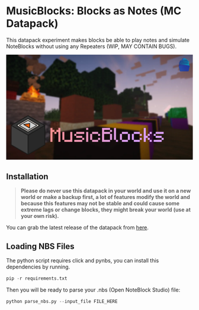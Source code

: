 # MusicBlocks: Blocks as Notes (MC Datapack)

This datapack experiment makes blocks be able to play notes and simulate NoteBlocks without using any Repeaters (WIP, MAY CONTAIN BUGS).

![MusicBlocks Banner](assets/images/banner.webp)

## Installation

> **Please do never use this datapack in your world and use it on a new world or make a backup first, a lot of features modify the world and because this features may not be stable and could cause some extreme lags or change blocks, they might break your world (use at your own risk).**

You can grab the latest release of the datapack from [here](https://github.com/kadmuffin/mblock-datapack/releases).

## Loading NBS Files

The python script requires click and pynbs, you can install this dependencies by running.

```python
pip -r requirements.txt
```

Then you will be ready to parse your .nbs (Open NoteBlock Studio) file:

```python
python parse_nbs.py --input_file FILE_HERE
```
